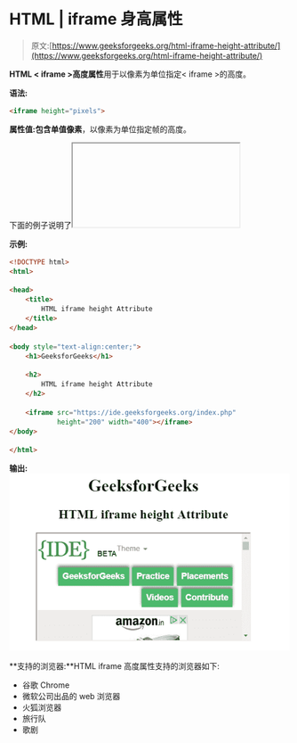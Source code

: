 # HTML | iframe 身高属性

> 原文:[https://www.geeksforgeeks.org/html-iframe-height-attribute/](https://www.geeksforgeeks.org/html-iframe-height-attribute/)

**HTML < iframe >高度属性**用于以像素为单位指定< iframe >的高度。

**语法:**

```html
<iframe height="pixels">
```

**属性值:**包含单值**像素**，以像素为单位指定帧的高度。

下面的例子说明了<iframe>高度属性在 HTML 中的使用:</iframe>

**示例:**

```html
<!DOCTYPE html>
<html> 

<head>
    <title>
        HTML iframe height Attribute
    </title>
</head>

<body style="text-align:center;"> 
    <h1>GeeksforGeeks</h1>

    <h2>
        HTML iframe height Attribute
    </h2>

    <iframe src="https://ide.geeksforgeeks.org/index.php"
            height="200" width="400"></iframe> 
</body> 

</html>                                    
```

**输出:**
![](img/bcc05f1590f0afd48cd8729d394b4f57.png)

**支持的浏览器:**HTML iframe 高度属性支持的浏览器如下:

*   谷歌 Chrome
*   微软公司出品的 web 浏览器
*   火狐浏览器
*   旅行队
*   歌剧